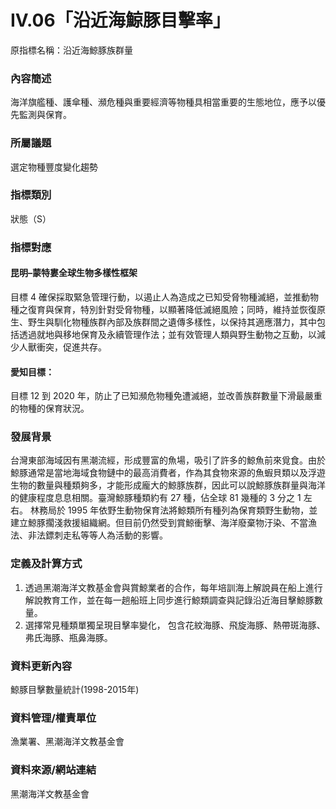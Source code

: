 # IV.06「沿近海鯨豚目擊率」
原指標名稱：沿近海鯨豚族群量

<script type="text/javascript" src="http://cdn.mathjax.org/mathjax/latest/MathJax.js?config=TeX-AMS-MML_HTMLorMML"></script>

### 內容簡述
海洋旗艦種、護傘種、瀕危種與重要經濟等物種具相當重要的生態地位，應予以優先監測與保育。 

### 所屬議題
選定物種豐度變化趨勢
### 指標類別
狀態（S）
### 指標對應
#### 昆明–蒙特婁全球生物多樣性框架
目標 4 
確保採取緊急管理行動，以遏止人為造成之已知受脅物種滅絕，並推動物種之復育與保育，特別針對受脅物種，以顯著降低滅絕風險；同時，維持並恢復原生、野生與馴化物種族群內部及族群間之遺傳多樣性，以保持其適應潛力，其中包括透過就地與移地保育及永續管理作法；並有效管理人類與野生動物之互動，以減少人獸衝突，促進共存。 
#### 愛知目標：
目標 12
到 2020 年，防止了已知瀕危物種免遭滅絕，並改善族群數量下滑最嚴重的物種的保育狀況。
### 發展背景
台灣東部海域因有黑潮流經，形成豐富的魚場，吸引了許多的鯨魚前來覓食。由於鯨豚通常是當地海域食物鏈中的最高消費者，作為其食物來源的魚蝦貝類以及浮遊生物的數量與種類夠多，才能形成龐大的鯨豚族群，因此可以說鯨豚族群量與海洋的健康程度息息相關。臺灣鯨豚種類約有 27 種，佔全球 81 幾種的 3 分之 1 左右。
林務局於 1995 年依野生動物保育法將鯨類所有種列為保育類野生動物，並建立鯨豚擱淺救援組織網。但目前仍然受到賞鯨衝擊、海洋廢棄物汙染、不當漁法、非法鏢刺走私等等人為活動的影響。
### 定義及計算方式
1. 透過黑潮海洋文教基金會與賞鯨業者的合作，每年培訓海上解說員在船上進行解說教育工作，並在每一趟船班上同步進行鯨類調查與記錄沿近海目擊鯨豚數量。
2. 選擇常見種類單獨呈現目擊率變化， 包含花紋海豚、飛旋海豚、熱帶斑海豚、弗氏海豚、瓶鼻海豚。
### 資料更新內容
鯨豚目擊數量統計(1998-2015年)
### 資料管理/權責單位
漁業署、黑潮海洋文教基金會
### 資料來源/網站連結
黑潮海洋文教基金會
